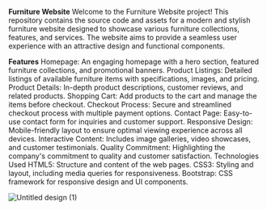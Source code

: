 **Furniture Website**
Welcome to the Furniture Website project! This repository contains the source code and assets for a modern and stylish furniture website designed to showcase various furniture collections, features, and services. The website aims to provide a seamless user experience with an attractive design and functional components.

**Features**
Homepage: An engaging homepage with a hero section, featured furniture collections, and promotional banners.
Product Listings: Detailed listings of available furniture items with specifications, images, and pricing.
Product Details: In-depth product descriptions, customer reviews, and related products.
Shopping Cart: Add products to the cart and manage the items before checkout.
Checkout Process: Secure and streamlined checkout process with multiple payment options.
Contact Page: Easy-to-use contact form for inquiries and customer support.
Responsive Design: Mobile-friendly layout to ensure optimal viewing experience across all devices.
Interactive Content: Includes image galleries, video showcases, and customer testimonials.
Quality Commitment: Highlighting the company's commitment to quality and customer satisfaction.
Technologies Used
HTML5: Structure and content of the web pages.
CSS3: Styling and layout, including media queries for responsiveness.
Bootstrap: CSS framework for responsive design and UI components.


![Untitled design (1)](https://github.com/suvethak86/Furniture-Website/assets/140415267/1e34d57c-2ce5-45d2-80ae-933ded113bf3)
